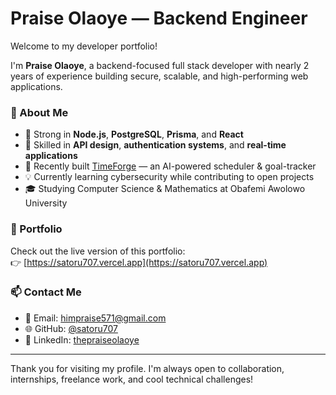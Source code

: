 # Praise Olaoye — Backend Engineer

Welcome to my developer portfolio!

I'm **Praise Olaoye**, a backend-focused full stack developer with nearly 2 years of experience building secure, scalable, and high-performing web applications.

### 🧠 About Me

- 🔧 Strong in **Node.js**, **PostgreSQL**, **Prisma**, and **React**
- 🔐 Skilled in **API design**, **authentication systems**, and **real-time applications**
- 🤖 Recently built [TimeForge](https://timeforge-eight.vercel.app) — an AI-powered scheduler & goal-tracker
- 💡 Currently learning cybersecurity while contributing to open projects
- 🎓 Studying Computer Science & Mathematics at Obafemi Awolowo University

### 📌 Portfolio

Check out the live version of this portfolio:  
👉 [https://satoru707.vercel.app](https://satoru707.vercel.app)

### 📫 Contact Me

- 📧 Email: himpraise571@gmail.com  
- 🌐 GitHub: [@satoru707](https://github.com/satoru707)  
- 🔗 LinkedIn: [thepraiseolaoye](https://linkedin.com/in/thepraiseolaoye)

---

Thank you for visiting my profile. I'm always open to collaboration, internships, freelance work, and cool technical challenges!
